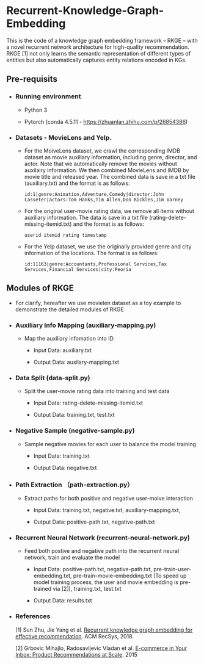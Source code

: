 # Recurrent-Knowledge-Graph-Embedding
This is the code of a knowledge graph embedding framework – RKGE – with a novel recurrent network architecture for high-quality recommendation. RKGE [1] not only learns the semantic representation of different types of entities but also automatically captures entity relations encoded in KGs.


## Pre-requisits

- ### Running environment

  - Python 3
  
  - Pytorch (conda 4.5.11 - https://zhuanlan.zhihu.com/p/26854386)
  

- ### Datasets - MovieLens and Yelp. 

  - For the MoiveLens dataset, we crawl the corresponding IMDB dataset as movie auxiliary information, including genre, director, and actor. Note that we automatically remove the movies without auxilairy information. We then combined MovieLens and IMDB by movie title and released year. The combined data is save in a txt file (auxiliary.txt) and the format is as follows:

    ```
    id:1|genre:Animation,Adventure,Comedy|director:John Lasseter|actors:Tom Hanks,Tim Allen,Don Rickles,Jim Varney
    ```

  - For the original user-movie rating data, we remove all items without auxiliary information. The data is save in a txt file (rating-delete-missing-itemid.txt) and the format is as follows:

    ```
    userid itemid rating timestamp
    ```

   - For the Yelp dataset, we use the originally provided genre and city information of the locations. The format is as follows:

      ```
      id:11163|genre:Accountants,Professional Services,Tax Services,Financial Services|city:Peoria
      ```

## Modules of RKGE

  - For clarify, hereafter we use movielen dataset as a toy example to demonstrate the detailed modules of RKGE

  - ### Auxiliary Info Mapping (auxiliary-mapping.py)
    
    - Map the auxiliary infomation into ID
    
      - Input Data: auxiliary.txt
    
      - Output Data: auxilary-mapping.txt
    

  - ### Data Split (data-split.py)
  
    - Split the user-movie rating data into training and test data

      - Input Data: rating-delete-missing-itemid.txt

      - Output Data: training.txt, test.txt


  - ### Negative Sample (negative-sample.py)
  
    - Sample negative movies for each user to balance the model training 
  
      - Input Data: training.txt

      - Output Data: negative.txt


  - ### Path Extraction （path-extraction.py）
  
    - Extract paths for both positive and negative user-moive interaction
    
      - Input Data: training.txt, negative.txt, auxiliary-mapping.txt,
      
      - Output Data: positive-path.txt, negative-path.txt
      
  
  - ### Recurrent Neural Network (recurrent-neural-network.py)
  
    - Feed both postive and negative path into the recurrent neural network, train and evaluate the model
    
      - Input Data: positive-path.txt, negative-path.txt, pre-train-user-embedding.txt, pre-train-movie-embedding.txt (To speed up model training process, the user and movie embedding is pre-trained via [2]), training.txt, test.txt
      
      - Output Data: results.txt
      
      
  - ### References
    
    [1] Sun Zhu, Jie Yang et al. [Recurrent knowledge graph embedding for effective recommendation](http://sunzhuntu.wixsite.com/summer). ACM RecSys, 2018.               
        
       
    [2] Grbovic Mihajlo, Radosavljevic Vladan et al. [E-commerce in Your Inbox: Product Recommendations at Scale](https://arxiv.org/pdf/1606.07154.pdf). 2015
